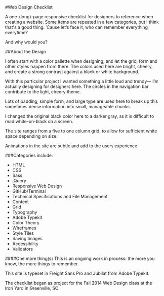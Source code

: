 #Web Design Checklist 

A one-(long)-page responsive checklist for designers to reference when creating a website. Some items are repeated in a few categories, but I think that's a good thing. &rsquo;Cause let&rsquo;s face it, who can remember everything everytime? 

And why would you?


##About the Design

I often start with a color pallette when designing, and let the grid, form and other styles happen from there. The colors used here are bright, cheery, and create a strong contrast against a black or white background. 

With this particular project I wanted something a little loud and trendy&mdash; I&rsquo;m actually designing for designers here. The circles in the navigation bar contribute to the light, cheery theme. 

Lots of padding, simple form, and large type are used here to break up this sometimes dense information into small, manageable chunks.

I changed the original black color here to a darker gray, as it is difficult to read white-on-black on a screen. 

The site ranges from a five to one column grid, to allow for sufficient white space depending on size. 

Animations in the site are subtle and add to the users experience. 

###Categories include:
* HTML
* CSS
* Sass
* jQuery
* Responsive Web Design
* GitHub/Terminal
* Technical Specifications and File Management
* Content
* Grid
* Typography
* Adobe Typekit
* Color Theory
* Wireframes
* Style Tiles 
* Saving Images
* Accessibility
* Validators


####One more thing(s)
This is an ongoing work in process: the more you know, the more things to remember.
 
This site is typeset in Freight Sans Pro and Jubilat from Adobe Typekit. 

The checklist began as project for the Fall 2014 Web Design class at the Iron Yard in Greenville, SC. 


